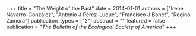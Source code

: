 +++
title = "The Weight of the Past"
date = 2014-01-01
authors = ["Irene Navarro-González", "Antonio J Pérez-Luque", "Francisco J Bonet", "Regino Zamora"]
publication_types = ["2"]
abstract = ""
featured = false
publication = "*The Bulletin of the Ecological Society of America*"
+++

